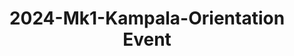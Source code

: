 ---
schema: liveme
title: 2024-Mk1-Kampala-Orientation Event
organization: Knowledge Diversity, Trento University  # Copyright Holders in the config file 
notes: 3D vector of the cellphone orientation
resources:
    - name: codebook
      # URL must link to the corresponding codebook
      url: >-
          /liveme/documentation/codebooks/orientation.html
      format: html
    - name: project description
      url: >-
          /liveme/documentation/shb
      format: html
    - name: Datascientia community project
      url: >-
          https://ds.datascientia.eu/community/public/projects/63cd43b5-9e20-4f36-a6b6-275946352522
      format: html
license: 'https://datascientiafoundation.github.io/LivePeople/resources/2023LivePeopleLicense.html'  # Fixed field

dataset_name: Orientation 
location: Kampala (UG)
latitude_map: 46.04  # Keep fixed
longitude_map: 11.07 # Keep fixed
start_date: 2024-03-18T00:00
end_date: 2024-05-13T00:00
dataset_type: Sensors  # Dynamically generated based on datasets
sensor_type: Position # Can be dynamically generated if needed
size: 103,10 MB  # Compute based on the dataset
dataset_format: parquet  # Fixed
data_origin: direct observation
number_participants: 1
language: unknown
collection_name: SHB course
project_url: <a href="https://ds.datascientia.eu/community/public/projects/63cd43b5-9e20-4f36-a6b6-275946352522">Datascientia community project</a>
5_stars: 3  # Fixed value
publication_date: 2024-09-16 17:08:17  # Current timestamp
identifier: 007.AAN.AAN.BQ  # Generated based on the defined rules
request_contact: datadistribution.knowdive@unitn.it
maintainer: Matteo Busso, Andrea Bontempelli  # Maintainer based on authors
maintainer_email: datadistribution.knowdive@unitn.it  # Fixed email
category:
  - Personal data
type:
  - Datasets
---